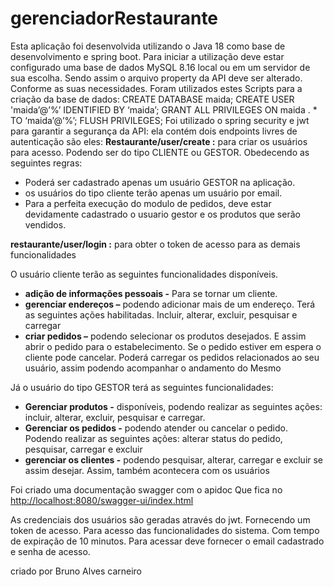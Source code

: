 # gerenciadorRestaurante

Esta aplicação foi desenvolvida utilizando o Java 18 como base de desenvolvimento e spring boot.
Para iniciar a utilização deve estar configurado uma base de dados MySQL 8.16 local ou em um servidor de sua escolha. Sendo assim o arquivo property da API deve ser alterado. Conforme as suas necessidades.
Foram utilizados estes Scripts para a criação da base de dados:
CREATE DATABASE maida;
CREATE USER 'maida’@’%’ IDENTIFIED BY ‘maida’;
GRANT ALL PRIVILEGES ON maida . * TO ‘maida’@’%’;
FLUSH PRIVILEGES;
Foi utilizado o spring security e jwt para garantir a segurança da API: ela contém dois endpoints livres de autenticação são eles:
**Restaurante/user/create :** para criar os usuários para acesso. Podendo ser do tipo CLIENTE ou GESTOR.
Obedecendo as seguintes regras:
- Poderá ser cadastrado apenas um usuário GESTOR na aplicação.
- os usuários do tipo cliente terão apenas um usuário por email.
- Para a perfeita execução do modulo de pedidos, deve estar devidamente cadastrado o usuario gestor e os produtos que serão vendidos.

**restaurante/user/login :** para obter o token de acesso para as demais funcionalidades 

O usuário cliente terão as seguintes funcionalidades disponíveis.
- **adição de informações pessoais -** Para se tornar um cliente.
- **gerenciar endereços –** podendo adicionar mais de um endereço. Terá as seguintes ações habilitadas. Incluir, alterar, excluir, pesquisar e carregar
- **criar pedidos –** podendo selecionar os produtos desejados. E assim abrir o pedido para o estabelecimento. Se o pedido estiver em espera o cliente pode cancelar. Poderá carregar os pedidos relacionados ao seu usuário, assim podendo acompanhar o andamento do Mesmo

Já o usuário do tipo GESTOR terá as seguintes funcionalidades:
- **Gerenciar produtos -** disponíveis, podendo realizar as seguintes ações: incluir, alterar, excluir, pesquisar e carregar.
- **Gerenciar os pedidos -** podendo atender ou cancelar o pedido. Podendo realizar as seguintes ações: alterar status do pedido, pesquisar, carregar e excluir
- **gerenciar os clientes -** podendo pesquisar, alterar, carregar e excluir se assim desejar. Assim, também acontecera com os usuários

Foi criado uma documentação swagger com o apidoc 
Que fica no [http://localhost:8080/swagger-ui/index.html](http://localhost:8080/swagger-ui/index.html)

As credenciais dos usuários são geradas através do jwt. Fornecendo um token de acesso. Para acesso das funcionalidades do sistema. Com tempo de expiração de 10 minutos.
Para acessar deve fornecer o email cadastrado e senha de acesso.

criado por Bruno Alves carneiro 